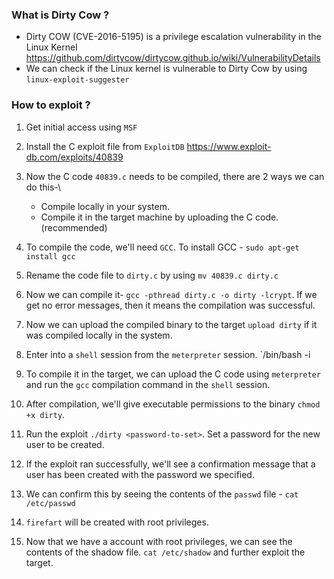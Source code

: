 
### What is Dirty Cow ?

- Dirty COW (CVE-2016-5195) is a privilege escalation vulnerability in the Linux Kernel 
https://github.com/dirtycow/dirtycow.github.io/wiki/VulnerabilityDetails
- We can check if the Linux kernel is vulnerable to Dirty Cow by using `linux-exploit-suggester`

### How to exploit ?

1. Get initial access using `MSF`

2. Install the C exploit file from `ExploitDB` https://www.exploit-db.com/exploits/40839

3. Now the C code `40839.c` needs to be compiled, there are 2 ways we can do this-\
	+ Compile locally in your system.
	+ Compile it in the target machine by uploading the C code. (recommended)

4. To compile the code, we'll need `GCC`. To install GCC - `sudo apt-get install gcc`

5. Rename the code file to `dirty.c` by using `mv 40839.c dirty.c`

6. Now we can compile it- `gcc -pthread dirty.c -o dirty -lcrypt`. If we get no error messages, then it means the compilation was successful. 

7. Now we can upload the compiled binary to the target `upload dirty` if it was compiled locally in the system. 

8. Enter into a `shell` session from the `meterpreter` session. `/bin/bash -i

9. To compile it in the target, we can upload the C code using `meterpreter` and run the `gcc` compilation command in the `shell` session. 

10. After compilation, we'll give executable permissions to the binary `chmod +x dirty`.

11. Run the exploit `./dirty <password-to-set>`. Set a password for the new user to be created.

12. If the exploit ran successfully, we'll see a confirmation message that a user has been created with the password we specified.

13. We can confirm this by seeing the contents of the `passwd`  file - `cat /etc/passwd`

14. `firefart` will be created with root privileges.

15. Now that we have a account with root privileges, we can see the contents of the shadow file. `cat /etc/shadow` and further exploit the target.

